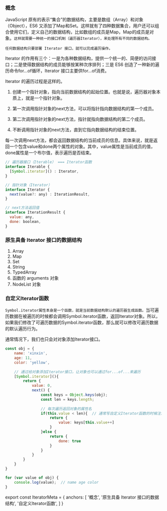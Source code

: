 ### 概念

JavaScript 原有的表示“集合”的数据结构，主要是数组（Array）和对象（Object），ES6 又添加了Map和Set。这样就有了四种数据集合，用户还可以组合使用它们，定义自己的数据结构，比如数组的成员是Map，Map的成员是对象。`这样就需要一种统一的接口机制（遍历器Iterator），来处理所有不同的数据结构。`

`任何数据结构只要部署 Iterator 接口，就可以完成遍历操作。`

Iterator 的作用有三个：一是为各种数据结构，提供一个统一的、简便的访问接口；二是使得数据结构的成员能够按某种次序排列；三是 ES6 创造了一种新的遍历命令for...of循环，Iterator 接口主要供for...of消费。

Iterator 的遍历过程是这样的。

1. 创建一个指针对象，指向当前数据结构的起始位置。也就是说，遍历器对象本质上，就是一个指针对象。

1. 第一次调用指针对象的next方法，可以将指针指向数据结构的第一个成员。

1. 第二次调用指针对象的next方法，指针就指向数据结构的第二个成员。

1. 不断调用指针对象的next方法，直到它指向数据结构的结束位置。

每一次调用next方法，都会返回数据结构的当前成员的信息。具体来说，就是返回一个包含value和done两个属性的对象。其中，value属性是当前成员的值，done属性是一个布尔值，表示遍历是否结束。

```js
// 遍历器接口（Iterable） === Iterator函数
interface Iterable {
  [Symbol.iterator]() : Iterator,
}

// 指针对象（Iterator）
interface Iterator {
  next(value?: any) : IterationResult,
}

// next方法返回值
interface IterationResult {
  value: any,
  done: boolean,
}
```

### 原生具备 Iterator 接口的数据结构

1. Array
1. Map
1. Set
1. String
1. TypedArray
1. 函数的 arguments 对象
1. NodeList 对象

### 自定义Iterator函数

`Symbol.iterator属性本身是一个函数，就是当前数据结构默认的遍历器生成函数。`当可遍历数据在被遍历的时候都会调用Symbol.iterator函数，返回Iterator对象。所以，如果我们修改了可遍历数据的Symbol.iterator函数，那么就可以修改可遍历数据的默认遍历行为。

通常情况下，我们也只会对对象添加Iterator接口。

```js
const obj = {
    name: 'xinxin',
    age: 11,
    color: 'yellow',
   
    // 通过给对象添加Iterator接口，让对象也可以通过for...of...来遍历
    [Symbol.iterator](){
        return {
            value: 0,
            next() {
                const keys = Object.keys(obj);
                const len = keys.length;
                
                // 每次遍历返回对象的属性名
                if(this.value < len){  // 通常写自定义Iterator函数的时候注意好这个this的指向就可以了
                    return {
                        value: keys[this.value++]
                    }
                }else {
                    return {
                        done: true
                    }
                }
            }
        }
    }
}

for (var value of obj) {
    console.log(value);  // name age color
}
```

export const IteratorMeta = {
  anchors: [
    '概念',
    '原生具备 Iterator 接口的数据结构',
    '自定义Iterator函数',
  ]
}
